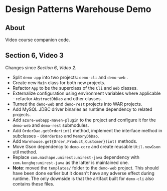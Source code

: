 # Design Patterns Warehouse Demo

## About

Video course companion code.

## Section 6, Video 3

Changes since _Section 6_, _Video 2_.

* Split `demo-app` into two projects: `demo-cli` and `demo-web` .
* Create new `Main` class for both new projects.
* Refactor `App` to be the superclass of the `Cli` and `Web` classes.
* Externalize configuration using environment variables where applicable - refactor `AbstractDbDao` and other classes.
* Turned the `demo-web` and `demo-rest` projects into WAR projects.
* Add MySQL JDBC driver binaries as runtime dependency to related projects.
* Add `azure-webapp-maven-plugin` to the project and configure it for the `demo-web` and `demo-rest` submodules.
* Add `OrderDao.getOrder(int)` method, implement the interface method in subclasses - `DbOrderDao` and `MemoryDbDao`.  
* Add `Warehouse.get{Order,Product,Customer}(int)` methods.
* Move Gson dependency to `demo-core` and create reusable `Util.newGson` util method.
* Replace `com.mashape.unirest:unirest-java` dependency with `com.konghq:unirest-java` as the latter is maintained one. 
* **Note**: moved the `templates/` folder to the `demo-web` project.
This should have been done earlier but it doesn't have any adverse effect during runtime.
The only downside is that the artifact built for `demo-cli` also contains these files.
